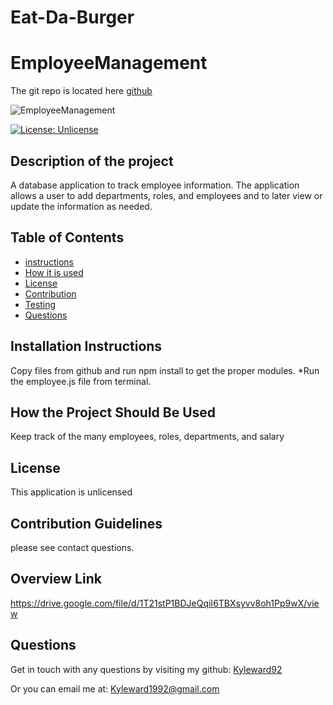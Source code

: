 # Eat-Da-Burger
# EmployeeManagement

The git repo is located here [github](https://github.com/kyleward92/EmployeeManagement.git)


![EmployeeManagement](https://user-images.githubusercontent.com/70237338/104797993-d6779380-5790-11eb-8313-b4eba7ab4551.PNG)


[![License: Unlicense](https://img.shields.io/badge/license-Unlicense-blue.svg)](http://unlicense.org/)
## Description of the project
A database application to track employee information. The application allows a user to add departments, roles, and employees and to later view or update the information as needed.
    
## Table of Contents
- [instructions](#-Installation-Instructions)
- [How it is used](#-How-the-Project-Should-Be-Used)
- [License](#-License)
- [Contribution](#-Contribution-Guidelines)
- [Testing](#-Test-Instructions)
- [Questions](#-Questions)
    
## Installation Instructions
Copy files from github and run npm install to get the proper modules. *Run the employee.js file from terminal.
    
## How the Project Should Be Used
Keep track of the many employees, roles, departments, and salary

    
## License 
This application is unlicensed
    
## Contribution Guidelines
please see contact questions.

## Overview Link
https://drive.google.com/file/d/1T21stP1BDJeQqiI6TBXsyvv8oh1Pp9wX/view
    
<!-- ## Test Instructions
Download and run node index.js -->
    
## Questions
Get in touch with any questions by visiting my github:
[Kyleward92](https://github.com/Kyleward92/) 
  
Or you can email me at:
[Kyleward1992@gmail.com](mailto:Kyleward1992@gmail.com)
